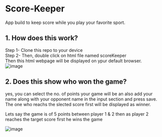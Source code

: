 # Score-Keeper
App build to keep score while you play your favorite sport.

## 1. How does this work?
Step 1- Clone this repo to your device<br>
Step 2- Then, double click on html file named scoreKeeper<br>
Then this html webpage will be displayed on ypur default browser.<br>
![image](https://user-images.githubusercontent.com/79007981/128753879-fbcfa7d6-ff76-4278-8e07-a23e42c89d20.png)

## 2. Does this show who won the game?
yes, you can select the no. of points your game will be an also add your name along with your opponent name in the input section and press save.
The one who reachs the slected score first will be displayed as winner.

Lets say the game is of 5 points between player 1 & 2 then as player 2 reaches the target score first he wins the game

![image](https://user-images.githubusercontent.com/79007981/128754771-25f34f90-bcca-439c-a978-9362148a6203.png)
